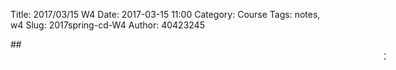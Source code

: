 Title: 2017/03/15 W4
Date: 2017-03-15 11:00
Category: Course
Tags: notes, w4
Slug: 2017spring-cd-W4
Author: 40423245

##<marquee direction="left"  height="40" width="600" scrollamount="7" behavior="slide">2017Spring 協同產品設計實習課程  第四週</marquee>

<!-- PELICAN_END_SUMMARY -->




